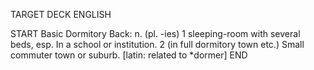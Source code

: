 TARGET DECK
ENGLISH

START
Basic
Dormitory
Back: n. (pl. -ies) 1 sleeping-room with several beds, esp. In a school or institution. 2 (in full dormitory town etc.) Small commuter town or suburb. [latin: related to *dormer]
END

